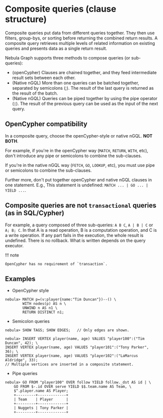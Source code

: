 # Composite queries (clause structure)

Composite queries put data from different queries together. They then use filters, group-bys, or sorting before returning the combined return results. A composite query retrieves multiple levels of related information on existing queries and presents data as a single return result.

Nebula Graph supports three methods to compose queries (or sub-queries):

- (openCypher) Clauses are chained together, and they feed intermediate result sets between each other.
- (Native nGQL) More than one queries can be batched together, separated by semicolons (;). The result of the last query is returned as the result of the batch.
- (Native nGQL) Queries can be piped together by using the pipe operator (`|`). The result of the previous query can be used as the input of the next query.

## OpenCypher compatibility

In a composite query, choose the openCypher-style or native nGQL. **NOT BOTH**.

For example, if you're in the openCypher way (`MATCH`, `RETURN`, `WITH`, etc), don't introduce any pipe or semicolons to combine the sub-clauses.

If you're in the native nGQL way (`FETCH`, `GO`, `LOOKUP`, etc), you must use pipe or semicolons to combine the sub-clauses.

Further more, don't put together openCypher and native nGQL clauses in one statement. E.g., This statement is undefined: `MATCH ... | GO ... | YIELD ...`.

## Composite queries are not `transactional` queries (as in SQL/Cypher)

For example, a query composed of three sub-queries: `A B C`, `A | B | C` or ` A; B; C`. In that A is a read operation, B is a computation operation, and C is a write operation. If any part fails in the execution, the whole result is undefined. There is no rollback. What is written depends on the query executor.

!!! note

    OpenCypher has no requirement of `transaction`.

## Examples

- OpenCypher style

```ngql
nebula> MATCH p=(v:player{name:"Tim Duncan"})--() \
        WITH nodes(p) AS n \
        UNWIND n AS n1 \
        RETURN DISTINCT n1;
```

- Semicolon queries

```ngql
nebula> SHOW TAGS; SHOW EDGES;   // Only edges are shown.

nebula> INSERT VERTEX player(name, age) VALUES "player100":("Tim Duncan", 42); \
INSERT VERTEX player(name, age) VALUES "player101":("Tony Parker", 36); \
INSERT VERTEX player(name, age) VALUES "player102":("LaMarcus Aldridge", 33);
// Multiple vertices are inserted in a composite statement.
```

- Pipe queries

```ngql
nebula> GO FROM "player100" OVER follow YIELD follow._dst AS id | \
    GO FROM $-.id OVER serve YIELD $$.team.name AS Team, \
    $^.player.name AS Player;
    +---------+-------------+
    | Team    | Player      |
    +---------+-------------+
    | Nuggets | Tony Parker |
    +---------+-------------+
```
